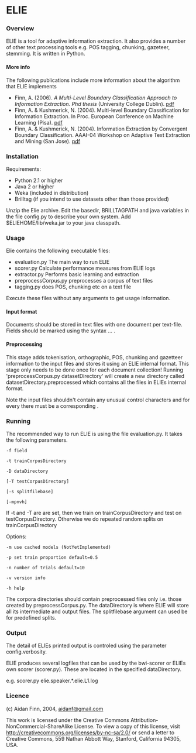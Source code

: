# ELIE

### Overview

ELIE is a tool for adaptive information extraction. It 
also provides a number of other text processing tools 
e.g. POS tagging, chunking, gazeteer, stemming. It is 
written in Python.

#### More info

The following publications include more information about the algorithm that ELIE implements

* Finn, A. (2006). *A Multi-Level Boundary Classification Approach to Information Extraction.* _Phd thesis_ (University College Dublin). [pdf](http://www.aidanf.net/publications/thesis-phd-afinn.pdf)
* Finn, A. & Kushmerick, N. (2004). Multi-level Boundary Classification for Information Extraction. In Proc. European Conference on Machine Learning (Pisa). [pdf](http://www.aidanf.net/publications/ecml-04finn.pdf)
* Finn, A. & Kushmerick, N. (2004). Information Extraction by Convergent Boundary Classification. AAAI-04 Workshop on Adaptive Text Extraction and Mining (San Jose). [pdf](http://www.aidanf.net/publications/atem-04finn.pdf)

### Installation

Requirements:

* Python 2.1 or higher
* Java 2 or higher
* Weka (included in distribution)
* Brilltag (if you intend to use datasets other than 
  those provided)

Unzip the Elie archive. Edit the basedir, BRILLTAGPATH 
and java variables in the file config.py to describe your own 
system. Add $ELIEHOME/lib/weka.jar to your java classpath.

### Usage

Elie contains the following executable files:

* evaluation.py The main way to run ELIE
* scorer.py Calculate performance measures from ELIE logs
* extractor.py Performs basic learning and extraction
* preprocessCorpus.py preprocesses a corpus of text files
* tagging.py does POS, chunking etc on a text file

Execute these files without any arguments to get usage 
information.

#### Input format

Documents should be stored in text files with one 
document per text-file. Fields should be marked using 
the syntax <field> ... </field>. 

#### Preprocessing

This stage adds tokenisation, orthographic, POS, 
chunking and gazetteer information to the input files 
and stores it using an ELIE internal format. This stage 
only needs to be done once for each document 
collection! Running 'preprocessCorpus.py 
datasetDirectory' will create a new directory called 
datasetDirectory.preprocessed which contains all the 
files in ELIEs internal format.

Note the input files shouldn't contain any unusual 
control characters and for every <field> there must be 
a corresponding </field>.

### Running

The recommended way to run ELIE is using the file 
evaluation.py. It takes the following parameters.

```
-f field 

-t trainCorpusDirectory 

-D dataDirectory 

[-T testCorpusDirectory]

[-s splitfilebase]

[-mpnvh]
```

If -t and -T are are set, then we train on 
trainCorpusDirectory and test on testCorpusDirectory. 
Otherwise we do repeated random splits on 
trainCorpusDirectory        

Options:

```
-m use cached models (NotYetImplemented)

-p set train proportion default=0.5

-n number of trials default=10

-v version info

-h help
```

The corpora directories should contain preprocessed 
files only i.e. those created by preprocessCorpus.py. 
The dataDirectory is where ELIE will store all its 
intermediate and output files. The splitfilebase 
argument can used be for predefined splits.

### Output

The detail of ELIEs printed output is controled using 
the parameter config.verbosity. 

ELIE produces several logfiles that can be used by the 
bwi-scorer or ELIEs own scorer (scorer.py). These are 
located in the specified dataDirectory.

e.g. scorer.py elie.speaker.*.elie.L1.log

### Licence

(c) Aidan Finn, 2004, aidanf@gmail.com

This work is licensed under the Creative Commons Attribution-NonCommercial-ShareAlike License. To view a 
copy of this license, visit http://creativecommons.org/licenses/by-nc-sa/2.0/ or send a letter to Creative 
Commons, 559 Nathan Abbott Way, Stanford, California 94305, USA.

